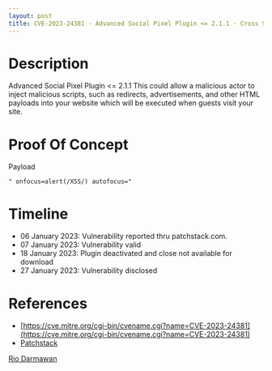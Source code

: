 ```yaml
---
layout: post
title: CVE-2023-24381 - Advanced Social Pixel Plugin <= 2.1.1 - Cross Site Scripting (XSS)
---
```


Description
============
Advanced Social Pixel Plugin <= 2.1.1 This could allow a malicious actor to inject malicious scripts, such as redirects, advertisements, and other HTML payloads into your website which will be executed when guests visit your site.

Proof Of Concept
============
Payload

~~~
" onfocus=alert(/XSS/) autofocus="
~~~

Timeline
============ 
  * 06 January 2023: Vulnerability reported thru patchstack.com.
  * 07 January 2023: Vulnerability valid
  * 18 January 2023: Plugin deactivated and close not available for download
  * 27 January 2023: Vulnerability disclosed

References
============ 
  * [https://cve.mitre.org/cgi-bin/cvename.cgi?name=CVE-2023-24381](https://cve.mitre.org/cgi-bin/cvename.cgi?name=CVE-2023-24381)
  * [Patchstack](https://patchstack.com/database/vulnerability/ns-facebook-pixel-for-wp/wordpress-advanced-social-pixel-plugin-2-1-1-cross-site-scripting-xss)



[Rio Darmawan](https://patchstack.com/database/researcher/0f0ce3de-fbab-4348-9729-a5ef92c74b3e)
